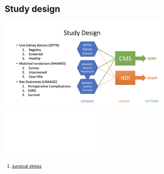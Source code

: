 # Study design

![](studydesign.png)

![sankey](sankey.html)

1. [surgical stress](https://journals.lww.com/journalacs/Abstract/2010/06000/Frailty_as_a_Predictor_of_Surgical_Outcomes_in.3.aspx)

